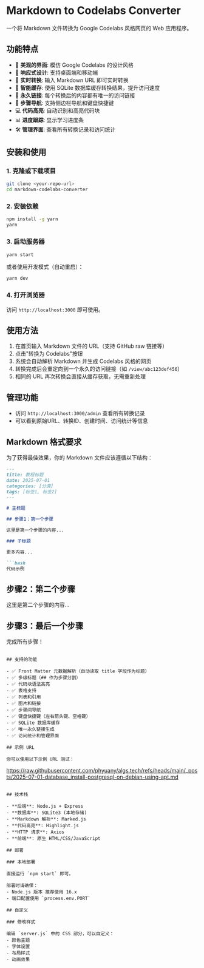 # Markdown to Codelabs Converter

一个将 Markdown 文件转换为 Google Codelabs 风格网页的 Web 应用程序。

## 功能特点

- 🎨 **美观的界面**: 模仿 Google Codelabs 的设计风格
- 📱 **响应式设计**: 支持桌面端和移动端
- 🔄 **实时转换**: 输入 Markdown URL 即可实时转换
- 💾 **智能缓存**: 使用 SQLite 数据库缓存转换结果，提升访问速度
- 🔗 **永久链接**: 每个转换后的内容都有唯一的访问链接
- 🎯 **步骤导航**: 支持侧边栏导航和键盘快捷键
- 💻 **代码高亮**: 自动识别和高亮代码块
- 📊 **进度跟踪**: 显示学习进度条
- 🛠️ **管理界面**: 查看所有转换记录和访问统计

## 安装和使用

### 1. 克隆或下载项目

```bash
git clone <your-repo-url>
cd markdown-codelabs-converter
```

### 2. 安装依赖

```bash
npm install -g yarn
yarn
```

### 3. 启动服务器

```bash
yarn start
```

或者使用开发模式（自动重启）：

```bash
yarn dev
```

### 4. 打开浏览器

访问 `http://localhost:3000` 即可使用。

## 使用方法

1. 在首页输入 Markdown 文件的 URL（支持 GitHub raw 链接等）
2. 点击"转换为 Codelabs"按钮
3. 系统会自动解析 Markdown 并生成 Codelabs 风格的网页
4. 转换完成后会重定向到一个永久的访问链接（如 `/view/abc123def456`）
5. 相同的 URL 再次转换会直接从缓存获取，无需重新处理

## 管理功能

- 访问 `http://localhost:3000/admin` 查看所有转换记录
- 可以看到原始URL、转换ID、创建时间、访问统计等信息

## Markdown 格式要求

为了获得最佳效果，你的 Markdown 文件应该遵循以下结构：

```markdown
---
title: 教程标题
date: 2025-07-01
categories: [分类]
tags: [标签1, 标签2]
---

# 主标题

## 步骤1：第一个步骤

这里是第一个步骤的内容...

### 子标题

更多内容...

```bash
代码示例
```

## 步骤2：第二个步骤

这里是第二个步骤的内容...

## 步骤3：最后一个步骤

完成所有步骤！

```

## 支持的功能

- ✅ Front Matter 元数据解析（自动读取 title 字段作为标题）
- ✅ 多级标题（## 作为步骤分割）
- ✅ 代码块语法高亮
- ✅ 表格支持
- ✅ 列表和引用
- ✅ 图片和链接
- ✅ 步骤间导航
- ✅ 键盘快捷键（左右箭头键、空格键）
- ✅ SQLite 数据库缓存
- ✅ 唯一永久链接生成
- ✅ 访问统计和管理界面

## 示例 URL

你可以使用以下示例 URL 测试：

```

<https://raw.githubusercontent.com/phyuany/algs.tech/refs/heads/main/_posts/2025-07-01-database_install-postgresql-on-debian-using-apt.md>

```

## 技术栈

- **后端**: Node.js + Express
- **数据库**: SQLite3 (本地存储)
- **Markdown 解析**: Marked.js
- **代码高亮**: Highlight.js
- **HTTP 请求**: Axios
- **前端**: 原生 HTML/CSS/JavaScript

## 部署

### 本地部署

直接运行 `npm start` 即可。

部署时请确保：
- Node.js 版本 推荐使用 16.x
- 端口配置使用 `process.env.PORT`

## 自定义

### 修改样式

编辑 `server.js` 中的 CSS 部分，可以自定义：
- 颜色主题
- 字体设置  
- 布局样式
- 动画效果
